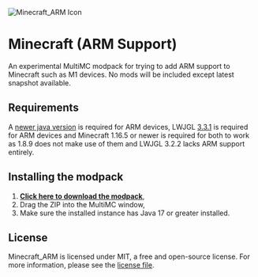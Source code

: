 ![Minecraft_ARM Icon](https://i.imgur.com/BkiofZK.png)
# Minecraft (ARM Support)

An experimental MultiMC modpack for trying to add ARM support to Minecraft such as M1 devices. No mods will be included except latest snapshot available.

## Requirements
A [newer java version](https://www.azul.com/downloads/?version=java-17-lts&package=jdk) is required for ARM devices,
LWJGL [3.3.1](https://github.com/Kichura/Minecraft_ARM/raw/Trunk/patches/org.lwjgl3.json) is required for ARM devices and 
Minecraft 1.16.5 or newer is required for both to work as 1.8.9 does not make use of them and LWJGL 3.2.2 lacks ARM support entirely.

## Installing the modpack

1. [**Click here to download the modpack**](https://github.com/Kichura/Minecraft_ARM/archive/refs/heads/Trunk.zip),
2. Drag the ZIP into the MultiMC window,
3. Make sure the installed instance has Java 17 or greater installed.

## License

Minecraft_ARM is licensed under MIT, a free and open-source license. For more information, please see the [license file](https://github.com/Kichura/Minecraft_ARM/blob/Trunk/LICENSE).
